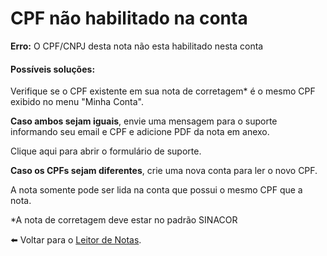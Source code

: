 # CPF não habilitado na conta

**Erro:** O CPF/CNPJ desta nota não esta habilitado nesta conta

#### **Possíveis soluções:**

Verifique se o CPF existente em sua nota de corretagem\* é o mesmo CPF exibido no menu "Minha Conta".

**Caso ambos sejam iguais**, envie uma mensagem para o suporte informando seu email e CPF e adicione PDF da nota em anexo.

Clique aqui para abrir o formulário de suporte.

**Caso os CPFs sejam diferentes**, crie uma nova conta para ler o novo CPF.

A nota somente pode ser lida na conta que possui o mesmo CPF que a nota.

\*A nota de corretagem deve estar no padrão SINACOR

⬅️ Voltar para o [Leitor de Notas](https://leitordenotas.github.io/).
